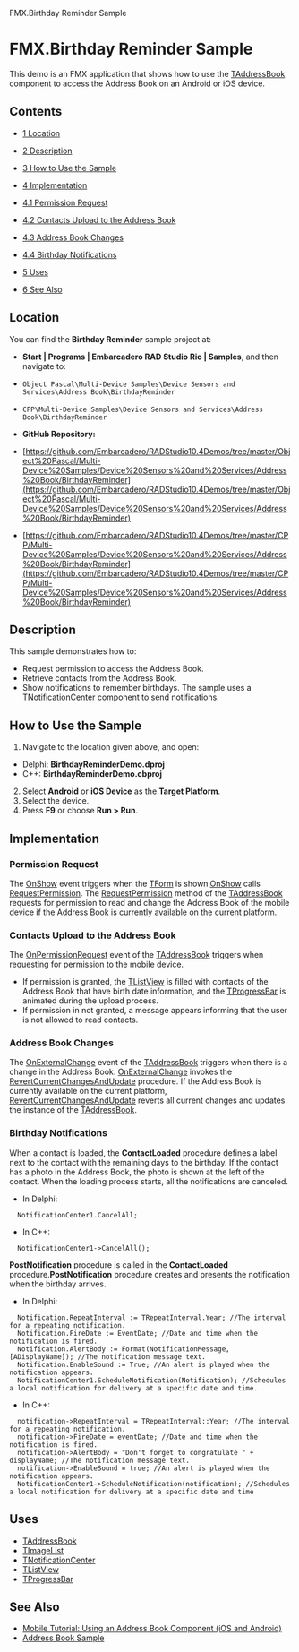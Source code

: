 FMX.Birthday Reminder Sample[]()
# FMX.Birthday Reminder Sample 


This demo is an FMX application that shows how to use the [TAddressBook](http://docwiki.embarcadero.com/Libraries/en/FMX.AddressBook.TAddressBook) component to access the Address Book on an Android or iOS device. 
## Contents



* [1 Location](#Location)
* [2 Description](#Description)
* [3 How to Use the Sample](#How_to_Use_the_Sample)
* [4 Implementation](#Implementation)

* [4.1 Permission Request](#Permission_Request)
* [4.2 Contacts Upload to the Address Book](#Contacts_Upload_to_the_Address_Book)
* [4.3 Address Book Changes](#Address_Book_Changes)
* [4.4 Birthday Notifications](#Birthday_Notifications)

* [5 Uses](#Uses)
* [6 See Also](#See_Also)


## Location 

You can find the **Birthday Reminder** sample project at:
* **Start | Programs | Embarcadero RAD Studio Rio | Samples**, and then navigate to:

* `Object Pascal\Multi-Device Samples\Device Sensors and Services\Address Book\BirthdayReminder`
* `CPP\Multi-Device Samples\Device Sensors and Services\Address Book\BirthdayReminder`

* **GitHub Repository:**

* [https://github.com/Embarcadero/RADStudio10.4Demos/tree/master/Object%20Pascal/Multi-Device%20Samples/Device%20Sensors%20and%20Services/Address%20Book/BirthdayReminder](https://github.com/Embarcadero/RADStudio10.4Demos/tree/master/Object%20Pascal/Multi-Device%20Samples/Device%20Sensors%20and%20Services/Address%20Book/BirthdayReminder)
* [https://github.com/Embarcadero/RADStudio10.4Demos/tree/master/CPP/Multi-Device%20Samples/Device%20Sensors%20and%20Services/Address%20Book/BirthdayReminder](https://github.com/Embarcadero/RADStudio10.4Demos/tree/master/CPP/Multi-Device%20Samples/Device%20Sensors%20and%20Services/Address%20Book/BirthdayReminder)

## Description 

This sample demonstrates how to:
*  Request permission to access the Address Book.
*  Retrieve contacts from the Address Book.
*  Show notifications to remember birthdays.
The sample uses a [TNotificationCenter](http://docwiki.embarcadero.com/Libraries/en/System.Notification.TNotificationCenter) component to send notifications.
## How to Use the Sample 


1.  Navigate to the location given above, and open:

*  Delphi: **BirthdayReminderDemo.dproj**
*  C++: **BirthdayReminderDemo.cbproj**

2.  Select **Android** or **iOS Device** as the **Target Platform**.
3.  Select the device.
4.  Press **F9** or choose **Run > Run**.

## Implementation 


### Permission Request 

The [OnShow](http://docwiki.embarcadero.com/Libraries/en/FMX.Forms.TCommonCustomForm.OnShow) event triggers when the [TForm](http://docwiki.embarcadero.com/Libraries/en/FMX.Forms.TForm) is shown.[OnShow](http://docwiki.embarcadero.com/Libraries/en/FMX.Forms.TCommonCustomForm.OnShow) calls [RequestPermission](http://docwiki.embarcadero.com/Libraries/en/FMX.AddressBook.TCustomAddressBook.RequestPermission).
The [RequestPermission](http://docwiki.embarcadero.com/Libraries/en/FMX.AddressBook.TCustomAddressBook.RequestPermission) method of the [TAddressBook](http://docwiki.embarcadero.com/Libraries/en/FMX.AddressBook.TAddressBook) requests for permission to read and change the Address Book of the mobile device if the Address Book is currently available on the current platform.

### Contacts Upload to the Address Book 

The [OnPermissionRequest](http://docwiki.embarcadero.com/Libraries/en/FMX.AddressBook.TCustomAddressBook.OnPermissionRequest) event of the [TAddressBook](http://docwiki.embarcadero.com/Libraries/en/FMX.AddressBook.TAddressBook) triggers when requesting for permission to the mobile device.
*  If permission is granted, the [TListView](http://docwiki.embarcadero.com/Libraries/en/FMX.ListView.TListView) is filled with contacts of the Address Book that have birth date information, and the [TProgressBar](http://docwiki.embarcadero.com/Libraries/en/FMX.StdCtrls.TProgressBar) is animated during the upload process.
*  If permission in not granted, a message appears informing that the user is not allowed to read contacts.

### Address Book Changes 

The [OnExternalChange](http://docwiki.embarcadero.com/Libraries/en/FMX.AddressBook.TCustomAddressBook.OnExternalChange) event of the [TAddressBook](http://docwiki.embarcadero.com/Libraries/en/FMX.AddressBook.TAddressBook) triggers when there is a change in the Address Book. [OnExternalChange](http://docwiki.embarcadero.com/Libraries/en/FMX.AddressBook.TCustomAddressBook.OnExternalChange) invokes the [RevertCurrentChangesAndUpdate](http://docwiki.embarcadero.com/Libraries/en/FMX.AddressBook.TCustomAddressBook.RevertCurrentChangesAndUpdate) procedure. 
If the Address Book is currently available on the current platform, [RevertCurrentChangesAndUpdate](http://docwiki.embarcadero.com/Libraries/en/FMX.AddressBook.TCustomAddressBook.RevertCurrentChangesAndUpdate) reverts all current changes and updates the instance of the [TAddressBook](http://docwiki.embarcadero.com/Libraries/en/FMX.AddressBook.TAddressBook).

### Birthday Notifications 

When a contact is loaded, the **ContactLoaded** procedure defines a label next to the contact with the remaining days to the birthday. If the contact has a photo in the Address Book, the photo is shown at the left of the contact. When the loading process starts, all the notifications are canceled.

*  In Delphi:

```
  NotificationCenter1.CancelAll;

```




*  In C++:

```
  NotificationCenter1->CancelAll();

```



**PostNotification** procedure is called in the **ContactLoaded** procedure.**PostNotification** procedure creates and presents the notification when the birthday arrives. 

*  In Delphi:

```
  Notification.RepeatInterval := TRepeatInterval.Year; //The interval for a repeating notification. 
  Notification.FireDate := EventDate; //Date and time when the notification is fired. 
  Notification.AlertBody := Format(NotificationMessage, [ADisplayName]); //The notification message text. 
  Notification.EnableSound := True; //An alert is played when the notification appears. 
  NotificationCenter1.ScheduleNotification(Notification); //Schedules a local notification for delivery at a specific date and time.

```




*  In C++:

```
  notification->RepeatInterval = TRepeatInterval::Year; //The interval for a repeating notification. 
  notification->FireDate = eventDate; //Date and time when the notification is fired. 
  notification->AlertBody = "Don't forget to congratulate " + displayName; //The notification message text. 
  notification->EnableSound = true; //An alert is played when the notification appears.
  NotificationCenter1->ScheduleNotification(notification); //Schedules a local notification for delivery at a specific date and time

```




## Uses 


* [TAddressBook](http://docwiki.embarcadero.com/Libraries/en/FMX.AddressBook.TAddressBook)
* [TImageList](http://docwiki.embarcadero.com/Libraries/en/FMX.ImgList.TImageList)
* [TNotificationCenter](http://docwiki.embarcadero.com/Libraries/en/System.Notification.TNotificationCenter)
* [TListView](http://docwiki.embarcadero.com/Libraries/en/FMX.ListView.TListView)
* [TProgressBar](http://docwiki.embarcadero.com/Libraries/en/FMX.StdCtrls.TProgressBar)

## See Also 


* [Mobile Tutorial: Using an Address Book Component (iOS and Android)](http://docwiki.embarcadero.com/RADStudio/en/Mobile_Tutorial:_Using_an_Address_Book_Component_(iOS_and_Android))
* [Address Book Sample](http://docwiki.embarcadero.com/CodeExamples/en/FMX.Address_Book_Sample)





